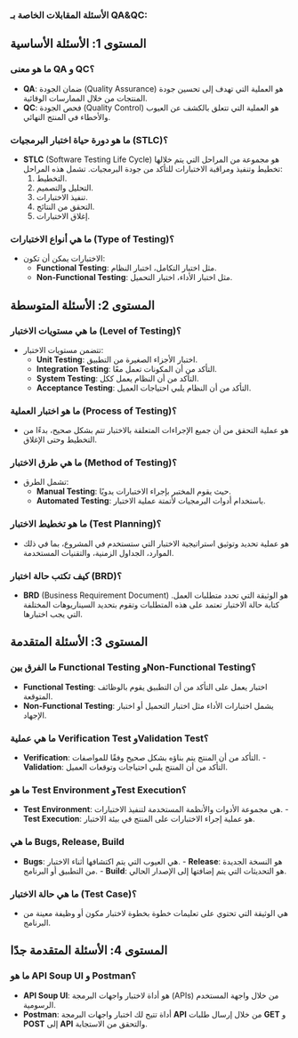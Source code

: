 ### الأسئلة المقابلات الخاصة بـ QA&QC:

## المستوى 1: الأسئلة الأساسية

### **ما هو معنى QA و QC؟**

- **QA**: ضمان الجودة (Quality Assurance) هو العملية التي تهدف إلى تحسين جودة المنتجات من خلال الممارسات الوقائية.
- **QC**: فحص الجودة (Quality Control) هو العملية التي تتعلق بالكشف عن العيوب والأخطاء في المنتج النهائي.

### **ما هو دورة حياة اختبار البرمجيات (STLC)؟**

- **STLC** (Software Testing Life Cycle) هو مجموعة من المراحل التي يتم خلالها تخطيط وتنفيذ ومراقبة الاختبارات للتأكد من جودة البرمجيات. تشمل هذه المراحل:
  1.  التخطيط.
  2.  التحليل والتصميم.
  3.  تنفيذ الاختبارات.
  4.  التحقق من النتائج.
  5.  إغلاق الاختبارات.

### **ما هي أنواع الاختبارات (Type of Testing)؟**

- الاختبارات يمكن أن تكون:
  - **Functional Testing**: مثل اختبار التكامل، اختبار النظام.
  - **Non-Functional Testing**: مثل اختبار الأداء، اختبار التحميل.

## المستوى 2: الأسئلة المتوسطة

### **ما هي مستويات الاختبار (Level of Testing)؟**

- تتضمن مستويات الاختبار:
  - **Unit Testing**: اختبار الأجزاء الصغيرة من التطبيق.
  - **Integration Testing**: التأكد من أن المكونات تعمل معًا.
  - **System Testing**: التأكد من أن النظام يعمل ككل.
  - **Acceptance Testing**: التأكد من أن النظام يلبي احتياجات العميل.

### **ما هو اختبار العملية (Process of Testing)؟**

- هو عملية التحقق من أن جميع الإجراءات المتعلقة بالاختبار تتم بشكل صحيح، بدءًا من التخطيط وحتى الإغلاق.

### **ما هي طرق الاختبار (Method of Testing)؟**

- تشمل الطرق:
  - **Manual Testing**: حيث يقوم المختبر بإجراء الاختبارات يدويًا.
  - **Automated Testing**: باستخدام أدوات البرمجيات لأتمتة عملية الاختبار.

### **ما هو تخطيط الاختبار (Test Planning)؟**

- هو عملية تحديد وتوثيق استراتيجية الاختبار التي ستستخدم في المشروع، بما في ذلك الموارد، الجداول الزمنية، والتقنيات المستخدمة.

### **كيف تكتب حالة اختبار (BRD)؟**

- **BRD** (Business Requirement Document) هو الوثيقة التي تحدد متطلبات العمل. كتابة حالة الاختبار تعتمد على هذه المتطلبات وتقوم بتحديد السيناريوهات المختلفة التي يجب اختبارها.

## المستوى 3: الأسئلة المتقدمة

### **ما الفرق بين Functional Testing وNon-Functional Testing؟**

- **Functional Testing**: اختبار يعمل على التأكد من أن التطبيق يقوم بالوظائف المتوقعة.
- **Non-Functional Testing**: يشمل اختبارات الأداء مثل اختبار التحميل أو اختبار الإجهاد.

### **ما هي عملية Verification Test وValidation Test؟**  
 - **Verification**: التأكد من أن المنتج يتم بناؤه بشكل صحيح وفقًا للمواصفات. - **Validation**: التأكد من أن المنتج يلبي احتياجات وتوقعات العميل.

### **ما هو Test Environment وTest Execution؟**  
 - **Test Environment**: هي مجموعة الأدوات والأنظمة المستخدمة لتنفيذ الاختبارات. - **Test Execution**: هو عملية إجراء الاختبارات على المنتج في بيئة الاختبار.

### **ما هي Bugs, Release, Build**  
 - **Bugs**: هي العيوب التي يتم اكتشافها أثناء الاختبار. - **Release**: هو النسخة الجديدة من التطبيق أو البرنامج. - **Build**: هو التحديثات التي يتم إضافتها إلى الإصدار الحالي.

### **ما هي حالة الاختبار (Test Case)؟**  
 - هي الوثيقة التي تحتوي على تعليمات خطوة بخطوة لاختبار مكون أو وظيفة معينة من البرنامج.

## المستوى 4: الأسئلة المتقدمة جدًا

### **ما هو API Soup UI و Postman؟**  
 - **API Soup UI**: هو أداة لاختبار واجهات البرمجة (APIs) من خلال واجهة المستخدم الرسومية.  
 - **Postman**: أداة تتيح لك اختبار واجهات البرمجة **API** من خلال إرسال طلبات **GET** و **POST** إلى **API** والتحقق من الاستجابة.
